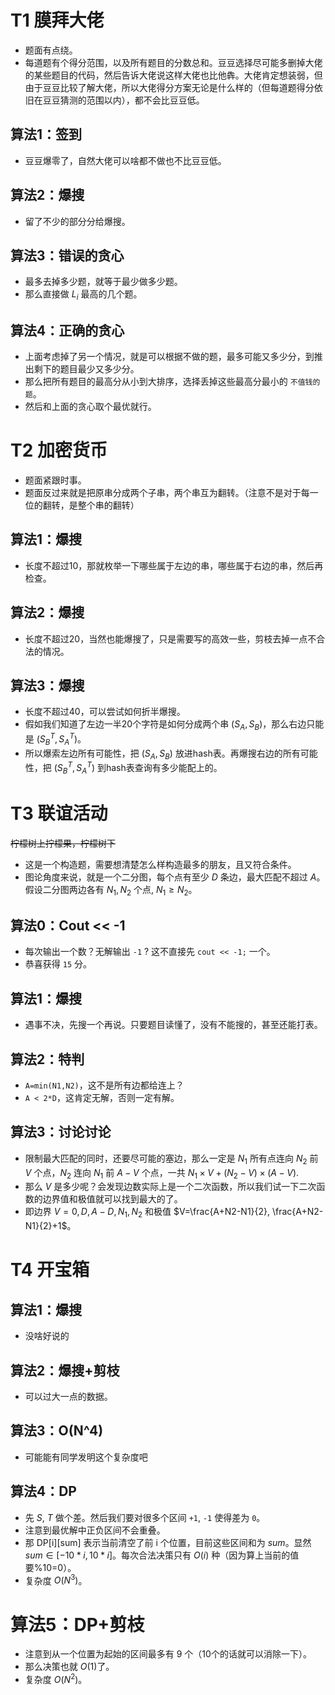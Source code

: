 # T1 膜拜大佬

* 题面有点绕。
* 每道题有个得分范围，以及所有题目的分数总和。豆豆选择尽可能多删掉大佬的某些题目的代码，然后告诉大佬说这样大佬也比他犇。大佬肯定想装弱，但由于豆豆比较了解大佬，所以大佬得分方案无论是什么样的（但每道题得分依旧在豆豆猜测的范围以内），都不会比豆豆低。

## 算法1：签到

* 豆豆爆零了，自然大佬可以啥都不做也不比豆豆低。

## 算法2：爆搜

* 留了不少的部分分给爆搜。

## 算法3：错误的贪心

* 最多去掉多少题，就等于最少做多少题。
* 那么直接做 $L_i$ 最高的几个题。

## 算法4：正确的贪心

* 上面考虑掉了另一个情况，就是可以根据不做的题，最多可能又多少分，到推出剩下的题目最少又多少分。
* 那么把所有题目的最高分从小到大排序，选择丢掉这些最高分最小的 `不值钱的题`。
* 然后和上面的贪心取个最优就行。


# T2 加密货币

* 题面紧跟时事。
* 题面反过来就是把原串分成两个子串，两个串互为翻转。（注意不是对于每一位的翻转，是整个串的翻转）

## 算法1：爆搜

* 长度不超过10，那就枚举一下哪些属于左边的串，哪些属于右边的串，然后再检查。

## 算法2：爆搜

* 长度不超过20，当然也能爆搜了，只是需要写的高效一些，剪枝去掉一点不合法的情况。

## 算法3：爆搜

* 长度不超过40，可以尝试如何折半爆搜。
* 假如我们知道了左边一半20个字符是如何分成两个串 $(S_A, S_B)$，那么右边只能是 $(S_B^{T}, S_A^{T})$。
* 所以爆索左边所有可能性，把 $(S_A, S_B)$ 放进hash表。再爆搜右边的所有可能性，把 $(S_B^{T}, S_A^{T})$ 到hash表查询有多少能配上的。

# T3 联谊活动 

~~柠檬树上拧檬果，柠檬树下~~

* 这是一个构造题，需要想清楚怎么样构造最多的朋友，且又符合条件。
* 图论角度来说，就是一个二分图，每个点有至少 $D$ 条边，最大匹配不超过 $A$。假设二分图两边各有 $N_1, N_2$ 个点, $N_1 \geq N_2$。

## 算法0：Cout << -1

* 每次输出一个数？无解输出 `-1` ? 这不直接先 `cout << -1;` 一个。
* 恭喜获得 `15` 分。

## 算法1：爆搜

* 遇事不决，先搜一个再说。只要题目读懂了，没有不能搜的，甚至还能打表。

## 算法2：特判

* `A=min(N1,N2)`，这不是所有边都给连上？
* `A < 2*D`，这肯定无解，否则一定有解。

## 算法3：讨论讨论

* 限制最大匹配的同时，还要尽可能的塞边，那么一定是 $N_1$ 所有点连向 $N_2$ 前 $V$ 个点，$N_2$ 连向 $N_1$ 前 $A-V$ 个点，一共 $N_1 \times V + (N_2-V) \times (A-V)$.
* 那么 $V$ 是多少呢？会发现边数实际上是一个二次函数，所以我们试一下二次函数的边界值和极值就可以找到最大的了。
* 即边界 $V=0,D,A-D,N_1,N_2$ 和极值 $V=\frac{A+N2-N1}{2}, \frac{A+N2-N1}{2}+1$。


# T4 开宝箱

## 算法1：爆搜

* 没啥好说的

## 算法2：爆搜+剪枝

* 可以过大一点的数据。

## 算法3：O(N^4)

* 可能能有同学发明这个复杂度吧

## 算法4：DP

* 先 $S$, $T$ 做个差。然后我们要对很多个区间 `+1`, `-1` 使得差为 `0`。
* 注意到最优解中正负区间不会重叠。
* 那 DP[i][sum] 表示当前清空了前 i 个位置，目前这些区间和为 $sum$。显然 $sum \in [-10 * i, 10*i]$。每次合法决策只有 $O(i)$ 种（因为算上当前的值要%10=0）。
* 复杂度 $O(N^3)$。

# 算法5：DP+剪枝

* 注意到从一个位置为起始的区间最多有 9 个（10个的话就可以消除一下）。
* 那么决策也就 $O(1)$了。
* 复杂度 $O(N^2)$。